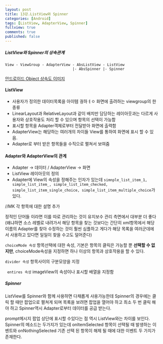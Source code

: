```yaml
---
layout: post
title: 13강.ListView와 Spinner
categories: [Android]
tags: [ListView, AdapterView, Spinner]
fullview: true
comments: true
published: false
---
```


##### ListView와 Spinner의 상속관계
```
View - ViewGroup - AdapterView - AbsListView - ListView
                               |- AbsSpinner |- Spinner
```
[안드로이드 Object 상속도 이미지 ](http://mblogthumb4.phinf.naver.net/20150924_295/highkrs_1443021756961fGR6v_PNG/%B1%D7%B8%B22.png?type=w2)
#### ListView
* 사용자가 정의한 데이터목록을 아이템 궝하ㅕㅇ 화면에 출려하는 viewgroup의 한종류
* LinearLayout과 RelativeLayout과 같이 배치만 담당하는 레이아웃과는 다르게 사용자와 상호작용도 처리 할 수 있으며 항목의 선택이 가능함
* 표시할 항목을 Adapter객체로부터 전달받아 화면에 출력함
* AdapterView는 해당하는 여러개의 차이들 View를 통하여 화면에 표시 할 수 있음.
* Adapter로 부터 받은 항목들을 수직으로 펼쳐서 보여줌

#### Adapter와 AdapterView의 관계
 - Adapter -> 데이터 / AdapterView -> 화면
 - ListView 레이아웃의 정의
 - Adapter에 View의 속성을 정해주는 인자가 있는데 `simnple_list_item_1, simple_list_item_, simple_list_item_checked, simple_list_item_single_choice, simple_list_item_multiple_choice`가 있다.

//MK 각 항목에 대한 설명 추가

정적인 단어들 이라면 이를 따로 관리하는 것이 유지보수 관리 측면에서 대부분 더 좋다(왜냐하면 소스 레벨로 내려가서 해당 항목을 찾는 것보다는 간단히 xml항목에서 해당 이름의 Adapter를 찾아 수정하는 것이 훨씬 심플하고 게다가 해당 목록을 여러군데에서 사용하고 있다면 일일이 찾을 수고도 덜어준다)

`choiceMode 속성`
항목선택에 대한 속성, 기본은 항목의 클릭은 가능할 뿐 **선택할 수 없지만**, choiceMode속성을 지정하면 하나 이상의 항목과 상호작용을 할 수 있다.

`divider 속성`
항목사이의 구분모양을 지정

` entires 속성` imageView의 속성이나 표시할 배열을 지정함

##### Spinner
ListView를 Spinner와 함께 사용하면 다채롭게 사용가능한데 Spinner의 경우에는 클릭 할 때만 팝업으로 펼쳐게 되며 목록을 보려면 팝업을 열어야 하고 최소 두 번 클릭 해야 하고 Spinner역시 Adapter로부터 데이터를 공급 받는다.

 prompt메시지 팝업 상단에 표시할 수있다는 점 역시 ListView와는 차이를 보인다. Spinner의 메소드는 두가지가 있는데 onItemSelected 항목이 선택될 때 발생하는 이벤트와 onNothingSelected 기존 선택 된 항목이 해제 될 때에 대한 이벤트 두 가지가 존재한다.
